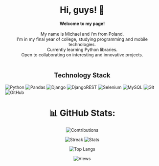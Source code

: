 <h1 align="center">Hi, guys! 👋</h1>

<p align="center">
    <b>Welcome to my page!</b><br><br>
        My name is Michael and i'm from Poland.<br>
        I'm in my final year of college, studying programming and mobile technologies.<br>
        Currently learning Python libraries.<br>
        Open to collaborating on interesting and innovative projects.<br>
  <br>
  
<h2 align="center">Technology Stack</h2>

![Python](https://img.shields.io/badge/python-3670A0?style=for-the-badge&logo=python&logoColor=ffdd54)
![Pandas](https://img.shields.io/badge/Pandas-2C2D72?style=for-the-badge&logo=pandas&logoColor=white)
![Django](https://img.shields.io/badge/django-%23092E20.svg?style=for-the-badge&logo=django&logoColor=white)
![DjangoREST](https://img.shields.io/badge/DJANGO-REST-ff1709?style=for-the-badge&logo=django&logoColor=white&color=ff1709&labelColor=gray)
![Selenium](https://img.shields.io/badge/Selenium-43B02A?style=for-the-badge&logo=Selenium&logoColor=white)
![MySQL](https://img.shields.io/badge/mysql-%2300f.svg?style=for-the-badge&logo=mysql&logoColor=white)
![Git](https://img.shields.io/badge/git-%23F05033.svg?style=for-the-badge&logo=git&logoColor=white)
![GitHub](https://img.shields.io/badge/github-%23121011.svg?style=for-the-badge&logo=github&logoColor=white)
<br>

<div align="center">
<h1> 📊 GitHub Stats:
</div>

<div align="center">

![Contributions](http://github-profile-summary-cards.vercel.app/api/cards/profile-details?username=nnexxe7&theme=transparent)

![Streak](https://github-readme-streak-stats.herokuapp.com/?user=nnexxe7&hide_border=true&card_width=338&theme=transparent)
![Stats](http://github-profile-summary-cards.vercel.app/api/cards/stats?username=nnexxe7&theme=transparent)

![Top Langs](https://github-readme-stats.vercel.app/api/top-langs/?username=nnexxe7&hide_border=true&theme=transparent)

![Views](https://komarev.com/ghpvc/?username=nnexxe7&color=blue&style=flat)


</div>
